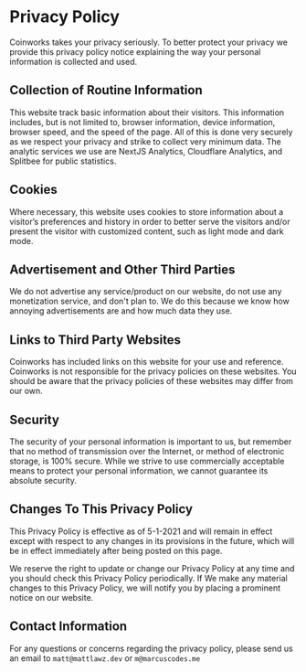 # Privacy Policy

Coinworks takes your privacy seriously. To better protect your privacy we provide this privacy policy notice explaining the way your personal information is collected and used.


## Collection of Routine Information

This website track basic information about their visitors. This information includes, but is not limited to, browser information, device information, browser speed, and the speed of the page. All of this is done very securely as we respect your privacy and strike to collect very minimum data. The analytic services we use are NextJS Analytics, Cloudflare Analytics, and Splitbee for public statistics.

## Cookies

Where necessary, this website uses cookies to store information about a visitor’s preferences and history in order to better serve the visitors and/or present the visitor with customized content, such as light mode and dark mode.


## Advertisement and Other Third Parties

We do not advertise any service/product on our website, do not use any monetization service, and don't plan to. We do this because we know how annoying advertisements are and how much data they use. 

## Links to Third Party Websites

Coinworks has included links on this website for your use and reference. Coinworks is not responsible for the privacy policies on these websites. You should be aware that the privacy policies of these websites may differ from our own.


## Security

The security of your personal information is important to us, but remember that no method of transmission over the Internet, or method of electronic storage, is 100% secure. While we strive to use commercially acceptable means to protect your personal information, we cannot guarantee its absolute security.


## Changes To This Privacy Policy

This Privacy Policy is effective as of 5-1-2021 and will remain in effect except with respect to any changes in its provisions in the future, which will be in effect immediately after being posted on this page.

We reserve the right to update or change our Privacy Policy at any time and you should check this Privacy Policy periodically. If We make any material changes to this Privacy Policy, we will notify you by placing a prominent notice on our website.


## Contact Information

For any questions or concerns regarding the privacy policy, please send us an email to `matt@mattlawz.dev` or `m@marcuscodes.me`
